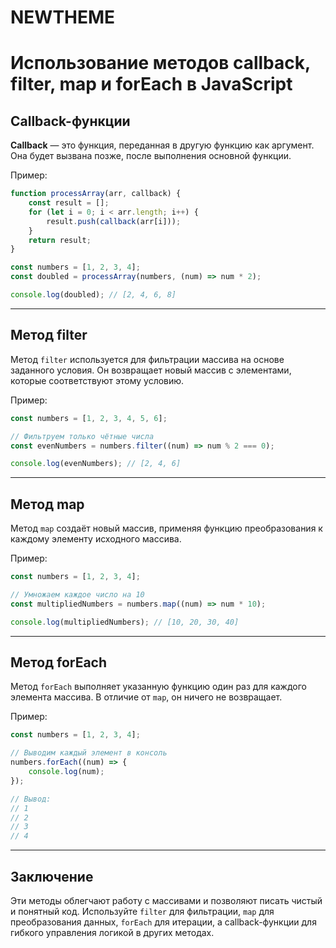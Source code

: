 # NEWTHEME

# Использование методов callback, filter, map и forEach в JavaScript

## Callback-функции
**Callback** — это функция, переданная в другую функцию как аргумент. Она будет вызвана позже, после выполнения основной функции.

Пример: 
```javascript
function processArray(arr, callback) {
    const result = [];
    for (let i = 0; i < arr.length; i++) {
        result.push(callback(arr[i]));
    }
    return result;
}

const numbers = [1, 2, 3, 4];
const doubled = processArray(numbers, (num) => num * 2);

console.log(doubled); // [2, 4, 6, 8]
```

---

## Метод filter
Метод `filter` используется для фильтрации массива на основе заданного условия. Он возвращает новый массив с элементами, которые соответствуют этому условию.

Пример:
```javascript
const numbers = [1, 2, 3, 4, 5, 6];

// Фильтруем только чётные числа
const evenNumbers = numbers.filter((num) => num % 2 === 0);

console.log(evenNumbers); // [2, 4, 6]
```

---

## Метод map
Метод `map` создаёт новый массив, применяя функцию преобразования к каждому элементу исходного массива.

Пример:
```javascript
const numbers = [1, 2, 3, 4];

// Умножаем каждое число на 10
const multipliedNumbers = numbers.map((num) => num * 10);

console.log(multipliedNumbers); // [10, 20, 30, 40]
```

---

## Метод forEach
Метод `forEach` выполняет указанную функцию один раз для каждого элемента массива. В отличие от `map`, он ничего не возвращает.

Пример:
```javascript
const numbers = [1, 2, 3, 4];

// Выводим каждый элемент в консоль
numbers.forEach((num) => {
    console.log(num);
});

// Вывод:
// 1
// 2
// 3
// 4
```

---

## Заключение
Эти методы облегчают работу с массивами и позволяют писать чистый и понятный код. Используйте `filter` для фильтрации, `map` для преобразования данных, `forEach` для итерации, а callback-функции для гибкого управления логикой в других методах.
